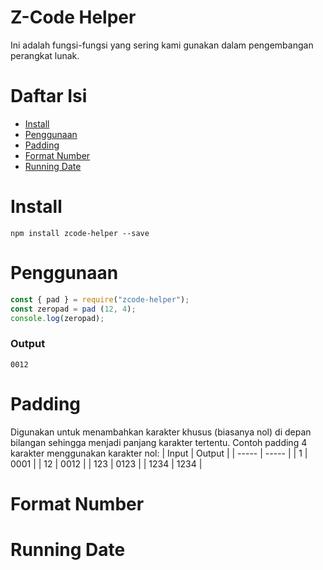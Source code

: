 # Z-Code Helper
Ini adalah fungsi-fungsi yang sering kami gunakan dalam pengembangan perangkat lunak.

# Daftar Isi

- [Install](#install)
- [Penggunaan](#penggunaan)
- [Padding](#padding)
- [Format Number](#format-number)
- [Running Date](#running-date)

# Install

```
npm install zcode-helper --save
```

# Penggunaan

```javascript
const { pad } = require("zcode-helper");
const zeropad = pad (12, 4);
console.log(zeropad);
```

### Output
```
0012
```

# Padding
Digunakan untuk menambahkan karakter khusus (biasanya nol) di depan bilangan sehingga menjadi panjang karakter tertentu.
Contoh padding 4 karakter menggunakan karakter nol:
| Input | Output |
| ----- | ----- |
| 1 | 0001 |
| 12 | 0012 |
| 123 | 0123 |
| 1234 | 1234 |


# Format Number

# Running Date

